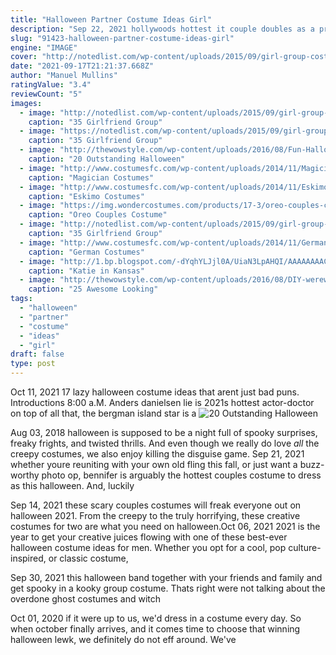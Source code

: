 ```yaml
---
title: "Halloween Partner Costume Ideas Girl"
description: "Sep 22, 2021 hollywoods hottest it couple doubles as a pretty amazing halloween costume for 2021. If youve got a partner whos down to play mgk, theyll need tons of fake tattoos , and baggy"
slug: "91423-halloween-partner-costume-ideas-girl"
engine: "IMAGE"
cover: "http://notedlist.com/wp-content/uploads/2015/09/girl-group-costume-ideas/5-girl-group-costume-ideas.jpg"
date: "2021-09-17T21:21:37.668Z"
author: "Manuel Mullins"
ratingValue: "3.4"
reviewCount: "5"
images:
  - image: "http://notedlist.com/wp-content/uploads/2015/09/girl-group-costume-ideas/5-girl-group-costume-ideas.jpg"
    caption: "35 Girlfriend Group"
  - image: "https://notedlist.com/wp-content/uploads/2015/09/girl-group-costume-ideas/6-girl-group-costume-ideas.jpg"
    caption: "35 Girlfriend Group"
  - image: "http://thewowstyle.com/wp-content/uploads/2016/08/Fun-Halloween-Costumes-For-Teens.jpg"
    caption: "20 Outstanding Halloween"
  - image: "http://www.costumesfc.com/wp-content/uploads/2014/11/Magician-Costumes.jpg"
    caption: "Magician Costumes"
  - image: "http://www.costumesfc.com/wp-content/uploads/2014/11/Eskimo-Girl-Costume.jpg"
    caption: "Eskimo Costumes"
  - image: "https://img.wondercostumes.com/products/17-3/oreo-couples-costume.jpg"
    caption: "Oreo Couples Costume"
  - image: "http://notedlist.com/wp-content/uploads/2015/09/girl-group-costume-ideas/8-girl-group-costume-ideas.jpg"
    caption: "35 Girlfriend Group"
  - image: "http://www.costumesfc.com/wp-content/uploads/2014/11/German-Costumes-for-Girls.jpg"
    caption: "German Costumes"
  - image: "http://1.bp.blogspot.com/-dYqhYLJjl0A/UiaN3LpAHQI/AAAAAAAACzc/48CJ_fp1-tE/s1600/338208_2041764006025_1600306423_o.jpg"
    caption: "Katie in Kansas"
  - image: "http://thewowstyle.com/wp-content/uploads/2016/08/DIY-werewolf-makeup.jpg"
    caption: "25 Awesome Looking"
tags:
  - "halloween"
  - "partner"
  - "costume"
  - "ideas"
  - "girl"
draft: false
type: post
---
```


Oct 11, 2021 17 lazy halloween costume ideas that arent just bad puns. Introductions 8:00 a.M. Anders danielsen lie is 2021s hottest actor-doctor on top of all that, the bergman island star is a
![20 Outstanding Halloween](http://thewowstyle.com/wp-content/uploads/2016/08/Fun-Halloween-Costumes-For-Teens.jpg "20 Outstanding Halloween")

Aug 03, 2018 halloween is supposed to be a night full of spooky surprises, freaky frights, and twisted thrills. And even though we really do love *all* the creepy costumes, we also enjoy killing the disguise game. Sep 21, 2021 whether youre reuniting with your own old fling this fall, or just want a buzz-worthy photo op, bennifer is arguably the hottest couples costume to dress as this halloween. And, luckily
<!--inArticleAds-->

<!--galleryOne-->

Sep 14, 2021 these scary couples costumes will freak everyone out on halloween 2021. From the creepy to the truly horrifying, these creative costumes for two are what you need on halloween.Oct 06, 2021 2021 is the year to get your creative juices flowing with one of these best-ever halloween costume ideas for men. Whether you opt for a cool, pop culture-inspired, or classic costume,
<!--inArticleAds-->

<!--galleryTwo-->

Sep 30, 2021 this halloween band together with your friends and family and get spooky in a kooky group costume. Thats right  were not talking about the overdone ghost costumes and witch
<!--galleryThree-->

Oct 01, 2020 if it were up to us, we'd dress in a costume every day. So when october finally arrives, and it comes time to choose that winning halloween lewk, we definitely do not eff around. We've